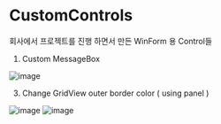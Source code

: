 # CustomControls

회사에서 프로젝트를 진행 하면서 만든 WinForm 용 Control들  

1. Custom MessageBox 

![image](https://user-images.githubusercontent.com/14327580/122534151-384c6a00-d05d-11eb-9f6e-e36f1970f5b0.png)

3. Change GridView outer border color ( using panel )

![image](https://user-images.githubusercontent.com/14327580/122534519-9416f300-d05d-11eb-8389-9a3625ce6a79.png)
![image](https://user-images.githubusercontent.com/14327580/122534679-bb6dc000-d05d-11eb-900c-a658c4baa8d1.png)


